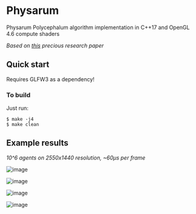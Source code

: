 # Physarum
Physarum Polycephalum algorithm implementation in C++17 and OpenGL 4.6 compute shaders

*Based on [this](https://uwe-repository.worktribe.com/output/980579) precious research paper*

## Quick start

Requires GLFW3 as a dependency!

### To build

Just run:

```console
$ make -j4
$ make clean
```

## Example results
*10^6 agents on 2550x1440 resolution, ~60μs per frame*

![image](https://github.com/user-attachments/assets/8abb3de7-fd21-4616-90c8-7efddf5695fa)

![image](https://github.com/user-attachments/assets/44744349-aad9-4c44-a191-94b55984989f)

![image](https://github.com/user-attachments/assets/67e3f9a0-965d-4e0c-96f1-1f5ba8fb3c9e)

![image](https://github.com/user-attachments/assets/8137124f-7d7e-4dce-827a-7883317fc6e5)
